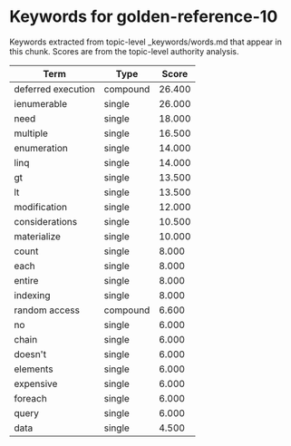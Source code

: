 # Keywords for golden-reference-10

Keywords extracted from topic-level _keywords/words.md that appear in this chunk.
Scores are from the topic-level authority analysis.

| Term | Type | Score |
|------|------|-------|
| deferred execution | compound | 26.400 |
| ienumerable | single | 26.000 |
| need | single | 18.000 |
| multiple | single | 16.500 |
| enumeration | single | 14.000 |
| linq | single | 14.000 |
| gt | single | 13.500 |
| lt | single | 13.500 |
| modification | single | 12.000 |
| considerations | single | 10.500 |
| materialize | single | 10.000 |
| count | single | 8.000 |
| each | single | 8.000 |
| entire | single | 8.000 |
| indexing | single | 8.000 |
| random access | compound | 6.600 |
| no | single | 6.000 |
| chain | single | 6.000 |
| doesn't | single | 6.000 |
| elements | single | 6.000 |
| expensive | single | 6.000 |
| foreach | single | 6.000 |
| query | single | 6.000 |
| data | single | 4.500 |
